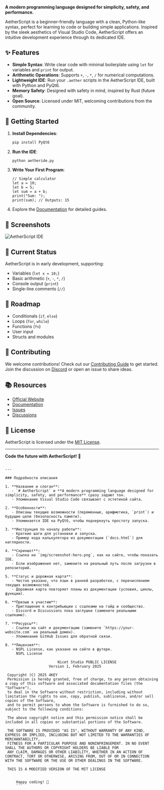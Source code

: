 **A modern programming language designed for simplicity, safety, and performance.**

AetherScript is a beginner-friendly language with a clean, Python-like syntax, perfect for learning to code or building simple applications. Inspired by the sleek aesthetics of Visual Studio Code, AetherScript offers an intuitive development experience through its dedicated IDE.

## ✨ Features
- **Simple Syntax**: Write clear code with minimal boilerplate using `let` for variables and `print` for output.
- **Arithmetic Operations**: Supports `+`, `-`, `*`, `/` for numerical computations.
- **Lightweight IDE**: Run your `.aether` scripts in the AetherScript IDE, built with Python and PyQt6.
- **Memory Safety**: Designed with safety in mind, inspired by Rust (future goal).
- **Open Source**: Licensed under MIT, welcoming contributions from the community.

## 🚀 Getting Started
1. **Install Dependencies**:
   ```bash
   pip install PyQt6
   ```
2. **Run the IDE**:
   ```bash
   python aetheride.py
   ```
3. **Write Your First Program**:
   ```aether
   // Simple calculator
   let a = 10;
   let b = 5;
   let sum = a + b;
   print("Sum: ");
   print(sum); // Outputs: 15
   ```
4. Explore the [Documentation](https://your-website.com/docs.html) for detailed guides.

## 📸 Screenshots
![AetherScript IDE](img/screenshot-hero.png)

## 🌟 Current Status
AetherScript is in early development, supporting:
- Variables (`let x = 10;`)
- Basic arithmetic (`+`, `-`, `*`, `/`)
- Console output (`print`)
- Single-line comments (`//`)

## 🔮 Roadmap
- Conditionals (`if`, `else`)
- Loops (`for`, `while`)
- Functions (`fn`)
- User input
- Structs and modules

## 🤝 Contributing
We welcome contributions! Check out our [Contributing Guide](CONTRIBUTING.md) to get started. Join the discussion on [Discord](#) or open an issue to share ideas.

## 📚 Resources
- [Official Website](https://your-website.com)
- [Documentation](https://your-website.com/docs.html)
- [Issues](https://github.com/your-username/aether-script/issues)
- [Discussions](#)

## 📝 License
AetherScript is licensed under the [MIT License](LICENSE).

---

**Code the future with AetherScript!** 🚀
```

---

### Подробности описания

1. **Название и слоган**:
   - `# AetherScript` и **A modern programming language designed for simplicity, safety, and performance** сразу задают тон.
   - Упоминание Visual Studio Code связывает с эстетикой сайта.

2. **Особенности**:
   - Описаны текущие возможности (переменные, арифметика, `print`) и будущие цели (безопасность памяти).
   - Упоминается IDE на PyQt6, чтобы подчеркнуть простоту запуска.

3. **Инструкция по началу работы**:
   - Краткие шаги для установки и запуска.
   - Пример кода калькулятора из документации (`docs.html`) для наглядности.

4. **Скриншот**:
   - Ссылка на `img/screenshot-hero.png`, как на сайте, чтобы показать IDE.
   - Если изображения нет, замените на реальный путь после загрузки в репозиторий.

5. **Статус и дорожная карта**:
   - Честно указано, что язык в ранней разработке, с перечислением текущих возможностей.
   - Дорожная карта повторяет планы из документации (условия, циклы, функции).

6. **Призыв к участию**:
   - Приглашение к контрибьюции с ссылками на гайд и сообщество.
   - Discord и Discussions пока заглушки (замените реальными ссылками).

7. **Ресурсы**:
   - Ссылки на сайт и документацию (замените `https://your-website.com` на реальный домен).
   - Упоминание GitHub Issues для обратной связи.

8. **Лицензия**:
   - NSPL License, как указано на сайте в футере.
     NSPL License

                        Nicet Studio PUBLIC LICENSE
                    Version 1, February 2025

 Copyright (C) 2025 4KEY
 Permission is hereby granted, free of charge, to any person obtaining a copy of this software and associated documentation files (the "Software"),
 to deal in the Software without restriction, including without limitation the rights to use, copy, publish, sublicense, and/or sell copies of the Software,
 and to permit persons to whom the Software is furnished to do so, subject to the following conditions:

 The above copyright notice and this permission notice shall be included in all copies or substantial portions of the Software.

 THE SOFTWARE IS PROVIDED "AS IS", WITHOUT WARRANTY OF ANY KIND, EXPRESS OR IMPLIED, INCLUDING BUT NOT LIMITED TO THE WARRANTIES OF MERCHANTABILITY,
 FITNESS FOR A PARTICULAR PURPOSE AND NONINFRINGEMENT. IN NO EVENT SHALL THE AUTHORS OR COPYRIGHT HOLDERS BE LIABLE FOR 
 ANY CLAIM, DAMAGES OR OTHER LIABILITY, WHETHER IN AN ACTION OF CONTRACT, TORT OR OTHERWISE, ARISING FROM, OUT OF OR IN CONNECTION WITH THE SOFTWARE OR THE USE OR OTHER DEALINGS IN THE SOFTWARE.

 THIS IS A MODIFIED VERSION OF THE MIT LICENSE


     Happy coding! 🚀
     ```
